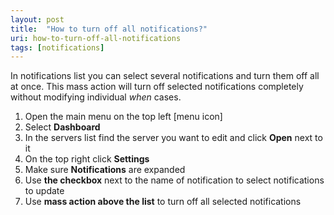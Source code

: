 ```yaml
---
layout: post
title:  "How to turn off all notifications?"
uri: how-to-turn-off-all-notifications
tags: [notifications]
---
```


<p>
    In notifications list you can select several notifications and turn them off all at once. This mass action will turn
    off selected notifications completely without modifying individual <em>when</em> cases.
</p>

<!--more-->

<ol>
    <li>Open the main menu on the top left [menu icon]</li>
    <li>Select <strong>Dashboard</strong></li>
    <li>In the servers list find the server you want to edit and click <strong>Open</strong> next to it</li>
    <li>On the top right click <strong>Settings</strong></li>
    <li>Make sure <strong>Notifications</strong> are expanded</li>
    <li>Use <strong>the checkbox</strong> next to the name of notification to select notifications to update</li>
    <li>Use <strong>mass action above the list</strong> to turn off all selected notifications</li>
</ol>
